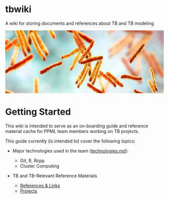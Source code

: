 # tbwiki
A wiki for storing documents and references about TB and TB modeling

![tb electron microscope scan](./images/tuberculosis2.jpg)

# Getting Started
This wiki is intended to serve as an on-boarding guide and reference material 
cache for PPML team members working on TB projects.

This guide currently (is intended to) cover the following topics: 

  - Major technologies used in the team ([technologies.md](./technologies.md)):
    - Git, R, Rcpp 
    - Cluster Computing 

  - TB and TB-Relevant Reference Materials 
    - [References & Links](./references.md)
    - [Projects](./projects/)



